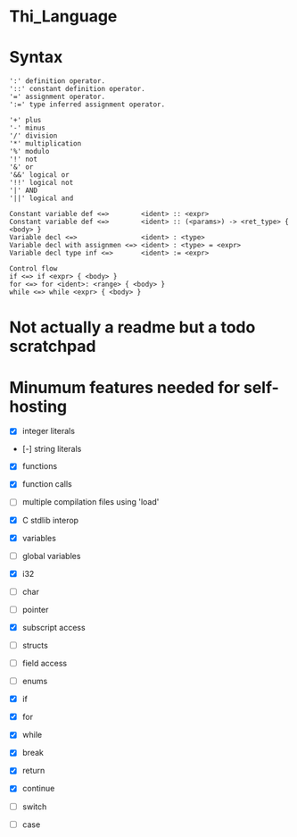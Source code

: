 # Thi_Language

# Syntax

    ':' definition operator.
    '::' constant definition operator.
    '=' assignment operator.
    ':=' type inferred assignment operator.

    '+' plus
    '-' minus
    '/' division
    '*' multiplication
    '%' modulo
    '!' not
    '&' or
    '&&' logical or
    '!!' logical not
    '|' AND
    '||' logical and

    Constant variable def <=>        <ident> :: <expr>
    Constant variable def <=>        <ident> :: (<params>) -> <ret_type> { <body> }
    Variable decl <=>                <ident> : <type>
    Variable decl with assignmen <=> <ident> : <type> = <expr>
    Variable decl type inf <=>       <ident> := <expr>

    Control flow
    if <=> if <expr> { <body> }
    for <=> for <ident>: <range> { <body> }
    while <=> while <expr> { <body> }

# Not actually a readme but a todo scratchpad


# Minumum features needed for self-hosting
- [x] integer literals
- [-] string literals
- [x] functions
- [x] function calls
- [ ] multiple compilation files using 'load'
- [x] C stdlib interop

- [x] variables
- [ ] global variables

- [x] i32
- [ ] char
- [ ] pointer

- [x] subscript access

- [ ] structs
- [ ] field access

- [ ] enums

- [x] if
- [x] for
- [x] while
- [x] break
- [x] return
- [x] continue

- [ ] switch
- [ ] case
